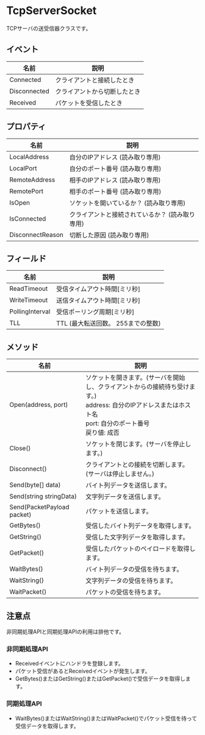 # TcpServerSocket
TCPサーバの送受信器クラスです。

## イベント
|  名前  |  説明  |
| ---- | ---- |
|  Connected  |  クライアントと接続したとき  |
|  Disconnected  |  クライアントから切断したとき  |
|  Received  |  パケットを受信したとき  |

## プロパティ
|  名前  |  説明  |
| ---- | ---- |
| LocalAddress |  自分のIPアドレス (読み取り専用)  |
| LocalPort | 自分のポート番号 (読み取り専用) |
| RemoteAddress |  相手のIPアドレス (読み取り専用)  |
| RemotePort |  相手のポート番号 (読み取り専用)  |
| IsOpen |  ソケットを開いているか？ (読み取り専用)  |
| IsConnected |  クライアントと接続されているか？ (読み取り専用)  |
| DisconnectReason |  切断した原因 (読み取り専用)  |

## フィールド
|  名前  |  説明  |
| ---- | ---- |
| ReadTimeout |  受信タイムアウト時間[ミリ秒]  |
| WriteTimeout |  送信タイムアウト時間[ミリ秒]  |
| PollingInterval |  受信ポーリング周期[ミリ秒]  |
| TLL | TTL (最大転送回数。 255までの整数) |

## メソッド
|  名前  |  説明  |
| ---- | ---- |
|  Open(address, port)  | ソケットを開きます。(サーバを開始し、クライアントからの接続待ち受けます。)<br>address: 自分のIPアドレスまたはホスト名<br>port: 自分のポート番号<br>戻り値: 成否 |
|  Close()  |  ソケットを閉じます。(サーバを停止します。) |
|  Disconnect()  |  クライアントとの接続を切断します。(サーバは停止しません。) |
|  Send(byte[] data) | バイト列データを送信します。 |
|  Send(string stringData) | 文字列データを送信します。 |
|  Send(PacketPayload packet) | パケットを送信します。 |
|  GetBytes() | 受信したバイト列データを取得します。 |
|  GetString() | 受信した文字列データを取得します。 |
|  GetPacket() | 受信したパケットのペイロードを取得します。 |
|  WaitBytes() | バイト列データの受信を待ちます。 |
|  WaitString() | 文字列データの受信を待ちます。 |
|  WaitPacket() | パケットの受信を待ちます。 |

## 注意点
非同期処理APIと同期処理APIの利用は排他です。

### 非同期処理API
* Receivedイベントにハンドラを登録します。
* パケット受信があるとReceivedイベントが発生します。
* GetBytes()またはGetString()またはGetPacket()で受信データを取得します。

### 同期処理API
* WaitBytes()またはWaitString()またはWaitPacket()でパケット受信を待って受信データを取得します。
